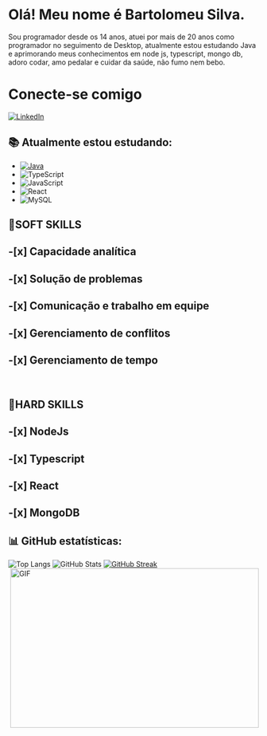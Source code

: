 # Olá! Meu nome é Bartolomeu Silva.

Sou programador desde os 14 anos, atuei por mais de 20 anos como programador no seguimento de Desktop, atualmente estou estudando Java e aprimorando meus conhecimentos em node js, typescript, mongo db, adoro codar, amo pedalar e cuidar da saúde, não fumo nem bebo.

# Conecte-se comigo

[![LinkedIn](https://img.shields.io/badge/LinkedIn-000?style=for-the-badge&logo=linkedin&logoColor=0E76A8)](https://www.linkedin.com/in/pedrohs07041999/)


## 📚 Atualmente estou estudando:
- [![Java](https://img.shields.io/badge/Java-000?style=for-the-badge&logo=java)](https://web.dio.me/track/bf7abb82-1324-4074-9949-f474a1a911fe)
- ![TypeScript](https://img.shields.io/badge/TypeScript-000?style=for-the-badge&logo=typescript)
- ![JavaScript](https://img.shields.io/badge/JavaScript-000?style=for-the-badge&logo=javascript)
- ![React](https://img.shields.io/badge/React-000?style=for-the-badge&logo=react)
- ![MySQL](https://img.shields.io/badge/MySQL-000?style=for-the-badge&logo=mysql&logoColor=005C84)


## 📌SOFT SKILLS

  ## -[x] Capacidade analítica
  ## -[x] Solução de problemas
  ## -[x] Comunicação e trabalho em equipe
  ## -[x] Gerenciamento de conflitos
  ## -[x] Gerenciamento de tempo
<br>

## 📌HARD SKILLS

  ## -[x] NodeJs
  ## -[x] Typescript
  ## -[x] React
  ## -[x] MongoDB

## 📊 GitHub estatísticas:
![Top Langs](https://github-readme-stats-git-masterrstaa-rickstaa.vercel.app/api/top-langs/?username=bartomsilva&bg_color=000&border_color=30A3DC&title_color=E94D5F&text_color=FFF)
![GitHub Stats](https://github-readme-stats.vercel.app/api?username=bartomsilva&theme=transparent&bg_color=000&border_color=30A3DC&show_icons=true&icon_color=30A3DC&title_color=E94D5F&text_color=FFF)
[![GitHub Streak](https://streak-stats.demolab.com/?user=bartomsilva&theme=bear&background=000&border=30A3DC&dates=FFF)](https://git.io/streak-stats)
<br>
 <img align="right" alt="GIF" src="https://github.com/abhisheknaiidu/abhisheknaiidu/blob/master/code.gif?raw=true" width="500" height="320" />


